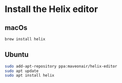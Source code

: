 # Install the Helix editor

## macOs
```sh
brew install helix
```

## Ubuntu
```sh
sudo add-apt-repository ppa:maveonair/helix-editor
sudo apt update
sudo apt install helix
```
